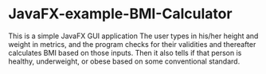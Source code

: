 # JavaFX-example-BMI-Calculator
This is a simple JavaFX GUI application
The user types in his/her height and weight in metrics, and the program checks for their validities and thereafter calculates BMI based on those inputs. Then it also tells if that person is healthy, underweight, or obese based on some conventional standard.
